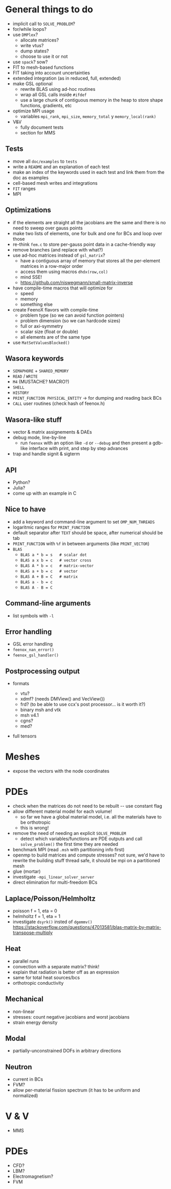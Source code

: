 # General things to do

 * implicit call to `SOLVE_PROBLEM`?
 * for/while loops?
 * use `DMPlex`?
    - allocate matrices?
    - write vtus?
    - dump states?
    - choose to use it or not
 * use `spack`? sow?
 * FIT to mesh-based functions
 * FIT taking into account uncertainties
 * extended integration (as in reduced, full, extended)
 * make GSL optional
   - rewrite BLAS using ad-hoc routines
   - wrap all GSL calls inside `#ifdef`
   - use a large chunk of contiguous memory in the heap to store shape functions, gradients, etc
 * optimize MPI usage
   - variables `mpi_rank`, `mpi_size`,  `memory_total` y `memory_local(rank)`
 * V&V
   - fully document tests
   - section for MMS
 
## Tests

 * move all `doc/examples` to `tests`
 * write a `README` and an explanation of each test
 * make an index of the keywords used in each test and link them from the doc as examples
 * cell-based mesh writes and integrations
 * `FIT` ranges
 * MPI

## Optimizations

 * if the elements are straight all the jacobians are the same and there is no need to sweep over gauss points
 * make two lists of elements, one for bulk and one for BCs and loop over those
 * re-think `fem.c` to store per-gauss point data in a cache-friendly way
 * remove branches (and replace with what?)
 * use ad-hoc matrices instead of `gsl_matrix`?
   - have a contiguous array of memory that stores all the per-element matrices in a row-major order
   - access them using macros `dhdx(row,col)`
   - mind SSE!
   - https://github.com/niswegmann/small-matrix-inverse
 * have compile-time macros that will optimize for
   - speed
   - memory
   - something else
 * create FeenoX flavors with compile-time 
   - problem type (so we can avoid function pointers)
   - problem dimension (so we can hardcode sizes)
   - full or axi-symmetry
   - scalar size (float or double)
   - all elements are of the same type
 * use `MatSetValuesBlocked()`
   
## Wasora keywords

 * `SEMAPHORE` + `SHARED_MEMORY`
 * `READ` / `WRITE`
 * `M4` (MUSTACHE? MACRO?)
 * `SHELL`
 * `HISTORY`
 * `PRINT_FUNCTION PHYSICAL_ENTITY` -> for dumping and reading back BCs
 * `CALL` user routines (check hash of feenox.h)
 
## Wasora-like stuff

 * vector & matrix assignements & DAEs
 * debug mode, line-by-line
   - run `feenox` with an option like `-d` or `--debug` and then present a gdb-like interface with print, and step by step advances
 * trap and handle signit & sigterm

## API

 * Python?
 * Julia?
 * come up with an example in C

## Nice to have

 * add a keyword and command-line argument to set `OMP_NUM_THREADS`
 * logaritmic ranges for `PRINT_FUNCTION`
 * default separator after `TEXT` should be space, after numerical should be tab
 * `PRINT_FUNCTION` with `%f` in between arguments (like `PRINT_VECTOR`)
 * `BLAS` 
   - `BLAS a * b = s   # scalar dot`
   - `BLAS a x b = c   # vector cross`
   - `BLAS A * b = c   # matrix-vector`
   - `BLAS a + b = c   # vector`
   - `BLAS A + B = C   # matrix`
   - `BLAS a - b = c`
   - `BLAS A - B = C`
   
 
## Command-line arguments

 * list symbols with `-l`
 
## Error handling 
 
 * GSL error handling
 * `feenox_nan_error()`
 * `feenox_gsl_handler()`

## Postprocessing output

 * formats
   - vtu?
   - xdmf? (needs DMView() and VecView())
   - frd? (to be able to use ccx's post processor... is it worth it?)
   - binary msh and vtk
   - msh v4.1
   - cgns?
   - med?
 
 * full tensors
 
# Meshes

 * expose the vectors with the node coordinates
 
# PDEs

 * check when the matrices do not need to be rebuilt -- use constant flag
 * allow different material model for each volume!
   - so far we have a global material model, i.e. all the materials have to be orthotropic
   - this is wrong!
 * remove the need of needing an explicit `SOLVE_PROBLEM`
   - detect which variables/functions are PDE outputs and call `solve_problem()` the first time they are needed
 * benchmark MPI (read `.msh` with partitioning info first)
 * openmp to build matrices and compute stresses? not sure, we'd have to rewrite the building stuff thread safe, it should be mpi on a partitioned mesh
 * glue (mortar)
 * investigate `-mpi_linear_solver_server`
 * direct elimination for multi-freedom BCs
 
## Laplace/Poisson/Helmholtz

 * poisson f = 1, eta = 0
 * helmholtz f = 1, eta = 1
 * investigate `dsyrk()` insted of `dgemmv()` https://stackoverflow.com/questions/47013581/blas-matrix-by-matrix-transpose-multiply
 
## Heat

 * parallel runs
 * convection with a separate matrix? think!
 * explain that radiation is better off as an expression
 * same for total heat sources/bcs
 * orthotropic conductivity
 
## Mechanical

 * non-linear
 * stresses: count negative jacobians and worst jacobians
 * strain energy density

## Modal

 * partially-unconstrained DOFs in arbitrary directions
 
## Neutron

 * current in BCs
 * FVM?
 * allow per-material fission spectrum (it has to be uniform and normalized)


 
# V & V

 * MMS

# PDEs

 - CFD?
 - LBM?
 - Electromagnetism?
 - FVM


